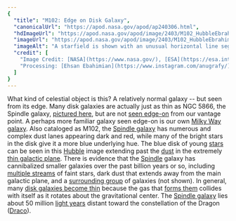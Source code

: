 ```yaml
---
{
  "title": "M102: Edge on Disk Galaxy",
  "canonicalUrl": "https://apod.nasa.gov/apod/ap240306.html",
  "hdImageUrl": "https://apod.nasa.gov/apod/image/2403/M102_HubbleEbrahimian_3615.jpg",
  "imageUrl": "https://apod.nasa.gov/apod/image/2403/M102_HubbleEbrahimian_960.jpg",
  "imageAlt": "A starfield is shown with an unusual horizontal line segment running throug the middle. The segment is an edge-on galaxy and many brown dust filaments are visible. Please see the explanation for more detailed information.",
  "credit": [
    "Image Credit: [NASA](https://www.nasa.gov/), [ESA](https://esa.int/), [Hubble](https://science.nasa.gov/mission/hubble/)",
    "Processing: [Ehsan Ebahimian](https://www.instagram.com/anugrafy/)"
  ]
}
---
```


What kind of celestial object is this? A relatively normal galaxy -- but seen from its edge. Many disk galaxies are actually just as thin as NGC 5866, the Spindle galaxy, [pictured here](https://www.astrobin.com/xhlow5/), but are not [seen edge-on](https://apod.nasa.gov/apod/ap010510.html) from our vantage point. A perhaps more familiar galaxy seen edge-on is our own [Milky Way galaxy](https://science.nasa.gov/resource/the-milky-way-galaxy/). Also cataloged as M102, the [Spindle galaxy](https://en.wikipedia.org/wiki/NGC_5866) has numerous and complex dust lanes appearing dark and red, while many of the bright stars in the disk give it a more blue underlying hue. The blue disk of young [stars](https://science.nasa.gov/universe/stars/) can be seen in this [Hubble](https://science.nasa.gov/mission/hubble/) image extending past the [dust](https://apod.nasa.gov/apod/ap990919.html) in the extremely [thin galactic plane](https://apod.nasa.gov/apod/ap180725.html). There is evidence that the [Spindle](https://en.wikipedia.org/wiki/Spindle_(textiles)#/media/File:Drop_spindles.jpg) galaxy has cannibalized smaller galaxies over the past billion years or so, including [multiple streams](https://apod.nasa.gov/apod/ap180206.html) of faint stars, dark dust that extends away from the main galactic plane, and a [surrounding group](https://en.wikipedia.org/wiki/NGC_5866_Group) of galaxies (not shown). In general, many [disk galaxies become thin](https://apod.nasa.gov/apod/ap230531.html) because the gas that [forms them](http://en.wikipedia.org/wiki/Galaxy_formation_and_evolution) collides with itself as it rotates about the gravitational center. The [Spindle galaxy](https://apod.nasa.gov/apod/ap160309.html) lies about 50 million [light years](https://spaceplace.nasa.gov/light-year/) distant toward the constellation of the Dragon ([Draco](http://www.ianridpath.com/startales/draco.htm)).
